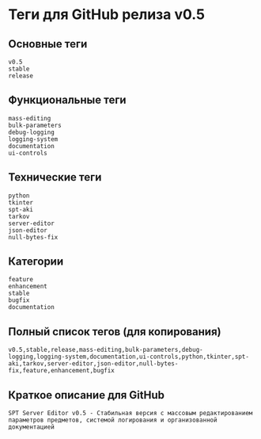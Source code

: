 # Теги для GitHub релиза v0.5

## Основные теги
```
v0.5
stable
release
```

## Функциональные теги
```
mass-editing
bulk-parameters
debug-logging
logging-system
documentation
ui-controls
```

## Технические теги
```
python
tkinter
spt-aki
tarkov
server-editor
json-editor
null-bytes-fix
```

## Категории
```
feature
enhancement
stable
bugfix
documentation
```

## Полный список тегов (для копирования)
```
v0.5,stable,release,mass-editing,bulk-parameters,debug-logging,logging-system,documentation,ui-controls,python,tkinter,spt-aki,tarkov,server-editor,json-editor,null-bytes-fix,feature,enhancement,bugfix
```

## Краткое описание для GitHub
```
SPT Server Editor v0.5 - Стабильная версия с массовым редактированием параметров предметов, системой логирования и организованной документацией
```
